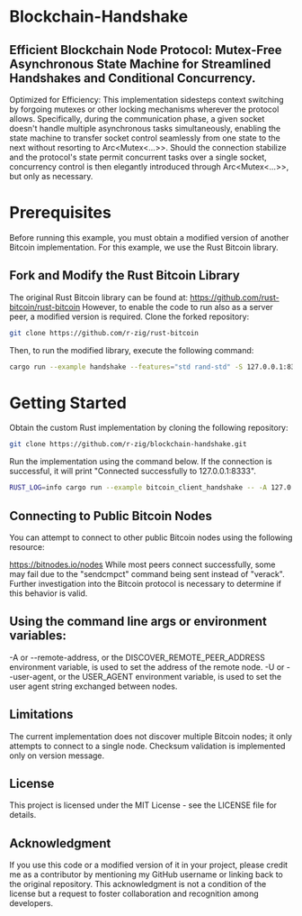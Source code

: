 # Blockchain-Handshake
## Efficient Blockchain Node Protocol: Mutex-Free Asynchronous State Machine for Streamlined Handshakes and Conditional Concurrency.
Optimized for Efficiency: This implementation sidesteps context switching by forgoing mutexes or other locking mechanisms wherever the protocol allows. Specifically, during the communication phase, a given socket doesn't handle multiple asynchronous tasks simultaneously, enabling the state machine to transfer socket control seamlessly from one state to the next without resorting to Arc<Mutex<...>>. Should the connection stabilize and the protocol's state permit concurrent tasks over a single socket, concurrency control is then elegantly introduced through Arc<Mutex<...>>, but only as necessary.

# Prerequisites
Before running this example, you must obtain a modified version of another Bitcoin implementation. For this example, we use the Rust Bitcoin library.

## Fork and Modify the Rust Bitcoin Library

The original Rust Bitcoin library can be found at: https://github.com/rust-bitcoin/rust-bitcoin
However, to enable the code to run also as a server peer, a modified version is required. Clone the forked repository:

```bash Copy code
git clone https://github.com/r-zig/rust-bitcoin
```
Then, to run the modified library, execute the following command:

```bash Copy code
cargo run --example handshake --features="std rand-std" -S 127.0.0.1:8333
```
# Getting Started
Obtain the custom Rust implementation by cloning the following repository:

```bash Copy code
git clone https://github.com/r-zig/blockchain-handshake.git
```
Run the implementation using the command below. If the connection is successful, it will print "Connected successfully to 127.0.0.1:8333".

```bash Copy code
RUST_LOG=info cargo run --example bitcoin_client_handshake -- -A 127.0.0.1:8333
```
## Connecting to Public Bitcoin Nodes
You can attempt to connect to other public Bitcoin nodes using the following resource:

https://bitnodes.io/nodes
While most peers connect successfully, some may fail due to the "sendcmpct" command being sent instead of "verack". Further investigation into the Bitcoin protocol is necessary to determine if this behavior is valid.

## Using the command line args or environment variables:
-A or --remote-address, or the DISCOVER_REMOTE_PEER_ADDRESS environment variable, is used to set the address of the remote node.
-U or --user-agent, or the USER_AGENT environment variable, is used to set the user agent string exchanged between nodes.

## Limitations
The current implementation does not discover multiple Bitcoin nodes; it only attempts to connect to a single node.
Checksum validation is implemented only on version message.

## License

This project is licensed under the MIT License - see the LICENSE file for details.

## Acknowledgment

If you use this code or a modified version of it in your project, please credit me as a contributor by mentioning my GitHub username or linking back to the original repository. This acknowledgment is not a condition of the license but a request to foster collaboration and recognition among developers.

